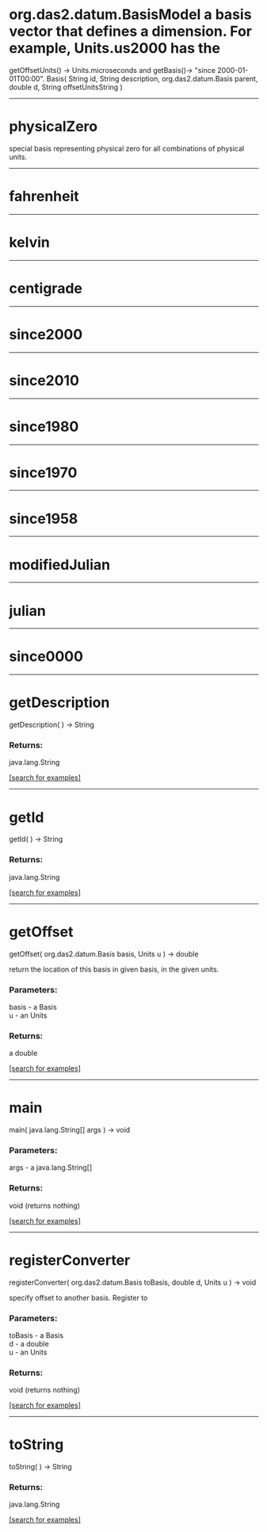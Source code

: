 # org.das2.datum.BasisModel a basis vector that defines a dimension.  For example, Units.us2000 has the
 getOffsetUnits() &rarr; Units.microseconds  and getBasis()&rarr; "since 2000-01-01T00:00".
Basis( String id, String description, org.das2.datum.Basis parent, double d, String offsetUnitsString )


***
<a name="physicalZero"></a>
# physicalZero

special basis representing physical zero for all combinations of physical units.

***
<a name="fahrenheit"></a>
# fahrenheit



***
<a name="kelvin"></a>
# kelvin



***
<a name="centigrade"></a>
# centigrade



***
<a name="since2000"></a>
# since2000



***
<a name="since2010"></a>
# since2010



***
<a name="since1980"></a>
# since1980



***
<a name="since1970"></a>
# since1970



***
<a name="since1958"></a>
# since1958



***
<a name="modifiedJulian"></a>
# modifiedJulian



***
<a name="julian"></a>
# julian



***
<a name="since0000"></a>
# since0000



***
<a name="getDescription"></a>
# getDescription
getDescription(  ) &rarr; String



### Returns:
java.lang.String


<a href="https://github.com/autoplot/dev/search?q=getDescription&unscoped_q=getDescription">[search for examples]</a>

***
<a name="getId"></a>
# getId
getId(  ) &rarr; String



### Returns:
java.lang.String


<a href="https://github.com/autoplot/dev/search?q=getId&unscoped_q=getId">[search for examples]</a>

***
<a name="getOffset"></a>
# getOffset
getOffset( org.das2.datum.Basis basis, Units u ) &rarr; double

return the location of this basis in given basis, in the given units.

### Parameters:
basis - a Basis
<br>u - an Units

### Returns:
a double


<a href="https://github.com/autoplot/dev/search?q=getOffset&unscoped_q=getOffset">[search for examples]</a>

***
<a name="main"></a>
# main
main( java.lang.String[] args ) &rarr; void



### Parameters:
args - a java.lang.String[]

### Returns:
void (returns nothing)


<a href="https://github.com/autoplot/dev/search?q=main&unscoped_q=main">[search for examples]</a>

***
<a name="registerConverter"></a>
# registerConverter
registerConverter( org.das2.datum.Basis toBasis, double d, Units u ) &rarr; void

specify offset to another basis.  Register to

### Parameters:
toBasis - a Basis
<br>d - a double
<br>u - an Units

### Returns:
void (returns nothing)


<a href="https://github.com/autoplot/dev/search?q=registerConverter&unscoped_q=registerConverter">[search for examples]</a>

***
<a name="toString"></a>
# toString
toString(  ) &rarr; String



### Returns:
java.lang.String


<a href="https://github.com/autoplot/dev/search?q=toString&unscoped_q=toString">[search for examples]</a>

